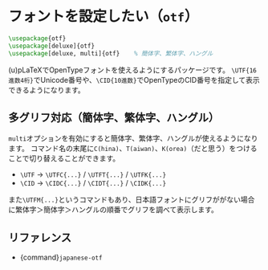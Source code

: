 # フォントを設定したい（``otf``）

```latex
\usepackage{otf}
\usepackage[deluxe]{otf}
\usepackage[deluxe, multi]{otf}    % 簡体字、繁体字、ハングル
```

(u)pLaTeXでOpenTypeフォントを使えるようにするパッケージです。
``\UTF{16進数4桁}``でUnicode番号や、``\CID{10進数}``でOpenTypeのCID番号を指定して表示できるようになります。

## 多グリフ対応（簡体字、繁体字、ハングル）

``multi``オプションを有効にすると簡体字、繁体字、ハングルが使えるようになります。
コマンド名の末尾に``C(hina)``、``T(aiwan)``、``K(orea)``（だと思う）をつけることで切り替えることができます。

- ``\UTF`` → ``\UTFC{...}`` / ``\UTFT{...}`` / ``\UTFK{...}``
- ``\CID`` → ``\CIDC{...}`` / ``\CIDT{...}`` / ``\CIDK{...}``

また``\UTFM{...}``というコマンドもあり、日本語フォントにグリフががない場合に繁体字＞簡体字＞ハングルの順番でグリフを調べて表示します。

## リファレンス

- {command}`japanese-otf`
